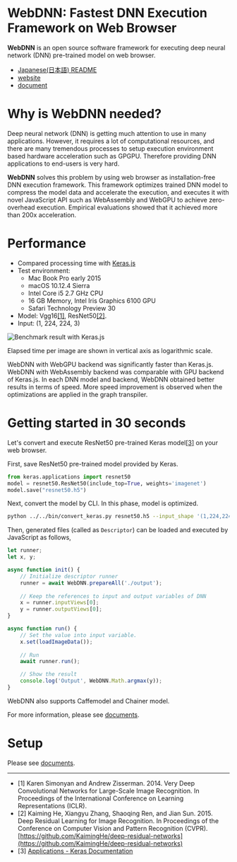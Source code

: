 # WebDNN: Fastest DNN Execution Framework on Web Browser

**WebDNN** is an open source software framework for executing deep neural network (DNN) pre-trained model on web browser.

- [Japanese(日本語) README](https://github.com/mil-tokyo/webdnn/blob/master/README_ja.md)
- [website](https://mil-tokyo.github.io/webdnn)
- [document](https://mil-tokyo.github.io/webdnn/docs)

# Why is WebDNN needed?

Deep neural network (DNN) is getting much attention to use in many applications. However, 
it requires a lot of computational resources, and there are many tremendous processes to 
setup execution environment based hardware acceleration such as GPGPU. Therefore providing 
DNN applications to end-users is very hard. 

**WebDNN** solves this problem by using web browser as installation-free DNN execution 
framework. This framework optimizes trained DNN model to compress the model data and 
accelerate the execution, and executes it with novel JavaScript API such as WebAssembly 
and WebGPU to achieve zero-overhead execution. Empirical evaluations showed that it 
achieved more than 200x acceleration.

# Performance

- Compared processing time with [Keras.js](https://github.com/transcranial/keras-js)
- Test environment: 
    - Mac Book Pro early 2015
    - macOS 10.12.4 Sierra
    - Intel Core i5 2.7 GHz CPU
    - 16 GB Memory, Intel Iris Graphics 6100 GPU
    - Safari Technology Preview 30
- Model: Vgg16[[1]](#1), ResNet50[[2]](#2). 
- Input: (1, 224, 224, 3)

![Benchmark result with Keras.js](https://github.com/mil-tokyo/webdnn/blob/readme/docs/misc/performance.png)

Elapsed time per image are shown in vertical axis as logarithmic scale.

WebDNN with WebGPU backend was significantly faster than Keras.js. 
WebDNN with WebAssembly backend was comparable with GPU backend of Keras.js.
In each DNN model and backend, WebDNN obtained better results in terms of speed.
More speed improvement is observed when the optimizations are applied in the graph transpiler. 

# Getting started in 30 seconds

Let's convert and execute ResNet50 pre-trained Keras model[[3]](#3) on your web browser.

First, save ResNet50 pre-trained model provided by Keras.

```python
from keras.applications import resnet50
model = resnet50.ResNet50(include_top=True, weights='imagenet')
model.save("resnet50.h5")
```

Next, convert the model by CLI. In this phase, model is optimized.

```bash
python ../../bin/convert_keras.py resnet50.h5 --input_shape '(1,224,224,3)' --out output
```

Then, generated files (called as `Descriptor`) can be loaded and executed by JavaScript as follows,

```js
let runner;
let x, y;

async function init() {
    // Initialize descriptor runner
    runner = await WebDNN.prepareAll('./output');
    
    // Keep the references to input and output variables of DNN
    x = runner.inputViews[0];
    y = runner.outputViews[0];
}

async function run() {
    // Set the value into input variable.
    x.set(loadImageData());
    
    // Run
    await runner.run(); 

    // Show the result
    console.log('Output', WebDNN.Math.argmax(y));
}
```

WebDNN also supports Caffemodel and Chainer model.

For more information, please see [documents](https://mil-tokyo.github.io/webdnn/docs).

# Setup

Please see [documents](https://mil-tokyo.github.io/webdnn/docs/tutorial/setup.html).

---

- <i id=1></i>[1] Karen Simonyan and Andrew Zisserman. 2014. Very Deep Convolutional Networks for Large-Scale Image Recognition. 
    In Proceedings of the International Conference on Learning Representations (ICLR).
- <i id=2></i>[2] Kaiming He, Xiangyu Zhang, Shaoqing Ren, and Jian Sun. 2015. Deep Residual
    Learning for Image Recognition. In Proceedings of the Conference on Computer Vision and Pattern Recognition (CVPR). 
    [https://github.com/KaimingHe/deep-residual-networks](https://github.com/KaimingHe/deep-residual-networks)
- <i id=3></i>[3] [Applications - Keras Documentation](https://keras.io/ja/applications/#resnet50)
